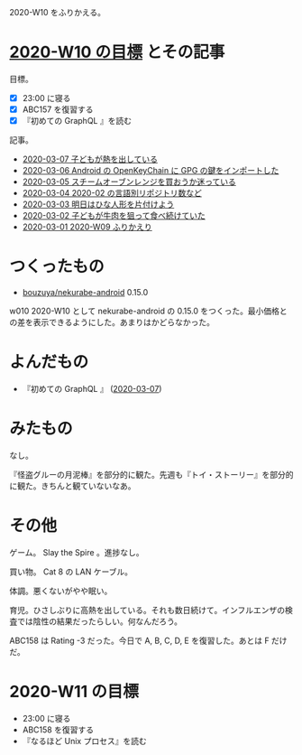 2020-W10 をふりかえる。

# [2020-W10 の目標][2020-03-01] とその記事

目標。

- [x] 23:00 に寝る
- [x] ABC157 を復習する
- [x] 『初めての GraphQL 』を読む

記事。

- [2020-03-07 子どもが熱を出している][2020-03-07]
- [2020-03-06 Android の OpenKeyChain に GPG の鍵をインポートした][2020-03-06]
- [2020-03-05 スチームオーブンレンジを買おうか迷っている][2020-03-05]
- [2020-03-04 2020-02 の言語別リポジトリ数など][2020-03-04]
- [2020-03-03 明日はひな人形を片付けよう][2020-03-03]
- [2020-03-02 子どもが牛肉を狙って食べ続けていた][2020-03-02]
- [2020-03-01 2020-W09 ふりかえり][2020-03-01]

# つくったもの

- [bouzuya/nekurabe-android][] 0.15.0

w010 2020-W10 として nekurabe-android の 0.15.0 をつくった。最小価格との差を表示できるようにした。あまりはかどらなかった。

# よんだもの

- 『初めての GraphQL 』 ([2020-03-07][])

# みたもの

なし。

『怪盗グルーの月泥棒』を部分的に観た。先週も『トイ・ストーリー』を部分的に観た。きちんと観ていないなあ。

# その他

ゲーム。 Slay the Spire 。進捗なし。

買い物。 Cat 8 の LAN ケーブル。

体調。悪くないがやや眠い。

育児。ひさしぶりに高熱を出している。それも数日続けて。インフルエンザの検査では陰性の結果だったらしい。何なんだろう。

ABC158 は Rating -3 だった。今日で A, B, C, D, E を復習した。あとは F だけだ。


# 2020-W11 の目標

- 23:00 に寝る
- ABC158 を復習する
- 『なるほど Unix プロセス』を読む

[2020-03-01]: https://blog.bouzuya.net/2020/03/01/
[2020-03-07]: https://blog.bouzuya.net/2020/03/07/
[2020-03-06]: https://blog.bouzuya.net/2020/03/06/
[2020-03-05]: https://blog.bouzuya.net/2020/03/05/
[2020-03-04]: https://blog.bouzuya.net/2020/03/04/
[2020-03-03]: https://blog.bouzuya.net/2020/03/03/
[2020-03-02]: https://blog.bouzuya.net/2020/03/02/
[bouzuya/nekurabe-android]: https://github.com/bouzuya/nekurabe-android
